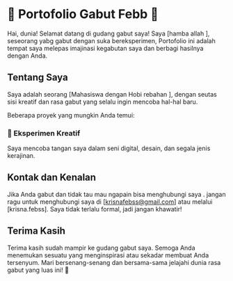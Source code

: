 # 🚀 Portofolio Gabut Febb 🤟

Hai, dunia! Selamat datang di gudang gabut saya! Saya [hamba allah ], seseorang yabg gabut dengan  suka bereksperimen, Portofolio ini adalah tempat saya melepas imajinasi kegabutan saya  dan berbagi hasilnya dengan Anda.

## Tentang Saya

Saya adalah seorang [Mahasiswa dengan Hobi rebahan ], dengan seutas sisi kreatif dan rasa gabut yang selalu ingin mencoba hal-hal baru.

Beberapa proyek yang mungkin Anda temui:

### 🎨 Eksperimen Kreatif

Saya mencoba tangan saya dalam seni digital, desain, dan segala jenis kerajinan. 

## Kontak dan Kenalan

Jika Anda gabut dan tidak tau mau ngapain bisa menghubungi saya . jangan ragu untuk menghubungi saya di [krisnafebss@gmail.com] atau melalui [krisna.febss]. Saya tidak terlalu formal, jadi jangan khawatir!

## Terima Kasih

Terima kasih sudah mampir ke gudang gabut saya. Semoga Anda menemukan sesuatu yang menginspirasi atau sekadar membuat Anda tersenyum. Mari bersenang-senang dan bersama-sama jelajahi dunia rasa gabut yang luas ini! 🎉
